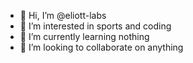 - 👋 Hi, I’m @eliott-labs
- 👀 I’m interested in sports and coding
- 🌱 I’m currently learning nothing
- 💞️ I’m looking to collaborate on anything


<!---

--->
